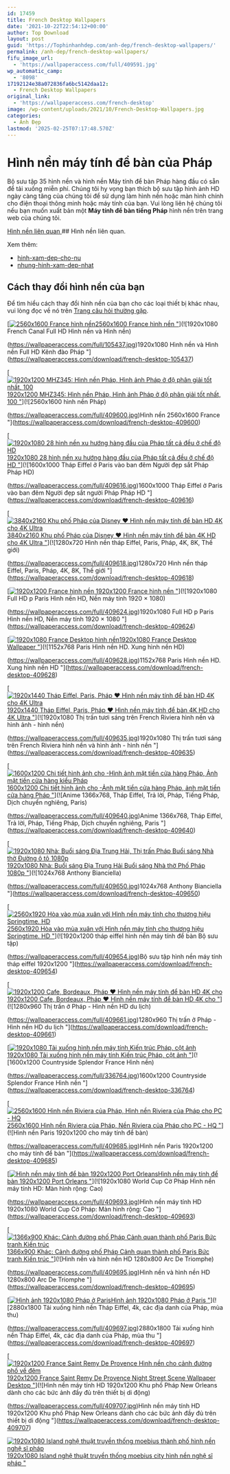 ```yaml
---
id: 17459
title: French Desktop Wallpapers
date: '2021-10-22T22:54:12+00:00'
author: Top Download
layout: post
guid: 'https://Tophinhanhdep.com/anh-dep/french-desktop-wallpapers/'
permalink: /anh-dep/french-desktop-wallpapers/
fifu_image_url:
  - 'https://wallpaperaccess.com/full/409591.jpg'
wp_automatic_camp:
  - '8098'
17192124e38a072836fa6bc5142daa12:
  - French Desktop Wallpapers
original_link:
  - 'https://wallpaperaccess.com/french-desktop'
image: /wp-content/uploads/2021/10/French-Desktop-Wallpapers.jpg
categories:
  - Ảnh Đẹp
lastmod: '2025-02-25T07:17:48.570Z'
---
```

# Hình nền máy tính để bàn của Pháp

Bộ sưu tập 35 hình nền và hình nền Máy tính để bàn Pháp hàng đầu có sẵn để tải xuống miễn phí. Chúng tôi hy vọng bạn thích bộ sưu tập hình ảnh HD ngày càng tăng của chúng tôi để sử dụng làm hình nền hoặc màn hình chính cho điện thoại thông minh hoặc máy tính của bạn. Vui lòng liên hệ chúng tôi nếu bạn muốn xuất bản một **Máy tính để bàn tiếng Pháp** hình nền trên trang web của chúng tôi.

[Hình nền liên quan ](#related) ## Hình nền liên quan.

   
 Xem thêm:

   
- [hinh-xam-dep-cho-nu](https://tophinhanhdep.com/hinh-xam-dep/hinh-xam-dep-cho-nu/)
- [nhung-hinh-xam-dep-nhat](https://tophinhanhdep.com/hinh-xam-dep/nhung-hinh-xam-dep-nhat/)

## Cách thay đổi hình nền của bạn

Để tìm hiểu cách thay đổi hình nền của bạn cho các loại thiết bị khác nhau, vui lòng đọc về nó trên [Trang câu hỏi thường gặp](https://tophinhanhdep.com/faq/).

  
[[![2560x1600 France hình nền](https://wallpaperaccess.com/full/409591.jpg)2560x1600 France hình nền "](https://wallpaperaccess.com/download/french-desktop-409591)](![1920x1080 French Canal Full HD Hình nền và Hình nền)

(https://wallpaperaccess.com/full/105437.jpg)1920x1080 Hình nền và Hình nền Full HD Kênh đào Pháp "](https://wallpaperaccess.com/download/french-desktop-105437)

[[![1920x1200 MHZ345: Hình nền Pháp, Hình ảnh Pháp ở độ phân giải tốt nhất, 100](https://wallpaperaccess.com/full/111847.jpg)1920x1200 MHZ345: Hình nền Pháp, Hình ảnh Pháp ở độ phân giải tốt nhất, 100 "](https://wallpaperaccess.com/download/french-desktop-111847)](![2560x1600 hình nền Pháp)

(https://wallpaperaccess.com/full/409600.jpg)Hình nền 2560x1600 France "](https://wallpaperaccess.com/download/french-desktop-409600)

[[![1920x1080 28 hình nền xu hướng hàng đầu của Pháp tất cả đều ở chế độ HD](https://wallpaperaccess.com/full/360813.jpg)1920x1080 28 hình nền xu hướng hàng đầu của Pháp tất cả đều ở chế độ HD "](https://wallpaperaccess.com/download/french-desktop-360813)](![1600x1000 Tháp Eiffel ở Paris vào ban đêm Người đẹp sắt Pháp Pháp HD)

(https://wallpaperaccess.com/full/409616.jpg)1600x1000 Tháp Eiffel ở Paris vào ban đêm Người đẹp sắt người Pháp Pháp HD "](https://wallpaperaccess.com/download/french-desktop-409616)

[[![3840x2160 Khu phố Pháp của Disney ❤ Hình nền máy tính để bàn HD 4K cho 4K Ultra](https://wallpaperaccess.com/full/346383.jpg)3840x2160 Khu phố Pháp của Disney ❤ Hình nền máy tính để bàn 4K HD cho 4K Ultra "](https://wallpaperaccess.com/download/french-desktop-346383)](![1280x720 Hình nền tháp Eiffel, Paris, Pháp, 4K, 8K, Thế giới)

(https://wallpaperaccess.com/full/409618.jpg)1280x720 Hình nền tháp Eiffel, Paris, Pháp, 4K, 8K, Thế giới "](https://wallpaperaccess.com/download/french-desktop-409618)

[[![1920x1200 France hình nền](https://wallpaperaccess.com/full/409619.jpg) 1920x1200 France hình nền "](https://wallpaperaccess.com/download/french-desktop-409619)](![1920x1080 Full HD p Paris Hình nền HD, Nền máy tính 1920 × 1080)

(https://wallpaperaccess.com/full/409624.jpg)1920x1080 Full HD p Paris Hình nền HD, Nền máy tính 1920 × 1080 "](https://wallpaperaccess.com/download/french-desktop-409624)

[[![1920x1080 France Desktop hình nền](https://wallpaperaccess.com/full/144983.jpg)1920x1080 France Desktop Wallpaper "](https://wallpaperaccess.com/download/french-desktop-144983)](![1152x768 Paris Hình nền HD.  Xung hình nền HD)

(https://wallpaperaccess.com/full/409628.jpg)1152x768 Paris Hình nền HD. Xung hình nền HD "](https://wallpaperaccess.com/download/french-desktop-409628)

[[![1920x1440 Tháp Eiffel, Paris, Pháp ❤ Hình nền máy tính để bàn HD 4K cho 4K Ultra](https://wallpaperaccess.com/full/409632.jpg)1920x1440 Tháp Eiffel, Paris, Pháp ❤ Hình nền máy tính để bàn 4K HD cho 4K Ultra "](https://wallpaperaccess.com/download/french-desktop-409632)](![1920x1080 Thị trấn tươi sáng trên French Riviera hình nền và hình ảnh - hình nền)

(https://wallpaperaccess.com/full/409635.jpg)1920x1080 Thị trấn tươi sáng trên French Riviera hình nền và hình ảnh - hình nền "](https://wallpaperaccess.com/download/french-desktop-409635)

[[![1600x1200 Chi tiết hình ảnh cho -Hình ảnh mặt tiền cửa hàng Pháp, Ảnh mặt tiền cửa hàng kiểu Pháp](https://wallpaperaccess.com/full/409638.jpg)1600x1200 Chi tiết hình ảnh cho -Ảnh mặt tiền cửa hàng Pháp, ảnh mặt tiền cửa hàng Pháp "](https://wallpaperaccess.com/download/french-desktop-409638)](![Anime 1366x768, Tháp Eiffel, Trả lời, Pháp, Tiếng Pháp, Dịch chuyển nghiêng, Paris)

(https://wallpaperaccess.com/full/409640.jpg)Anime 1366x768, Tháp Eiffel, Trả lời, Pháp, Tiếng Pháp, Dịch chuyển nghiêng, Paris "](https://wallpaperaccess.com/download/french-desktop-409640)

[[![1920x1080 Nhà: Buổi sáng Địa Trung Hải, Thị trấn Pháp Buổi sáng Nhà thờ Đường ô tô 1080p](https://wallpaperaccess.com/full/409647.jpg)1920x1080 Nhà: Buổi sáng Địa Trung Hải Buổi sáng Nhà thờ Phố Pháp 1080p "](https://wallpaperaccess.com/download/french-desktop-409647)](![1024x768 Anthony Bianciella)

(https://wallpaperaccess.com/full/409650.jpg)1024x768 Anthony Bianciella "](https://wallpaperaccess.com/download/french-desktop-409650)

[[![2560x1920 Hòa vào mùa xuân với Hình nền máy tính cho thương hiệu Springtime.  HD](https://wallpaperaccess.com/full/409651.jpg)2560x1920 Hòa vào mùa xuân với Hình nền máy tính cho thương hiệu Springtime. HD "](https://wallpaperaccess.com/download/french-desktop-409651)](![1920x1200 tháp eiffel hình nền máy tính để bàn Bộ sưu tập)

(https://wallpaperaccess.com/full/409654.jpg)Bộ sưu tập hình nền máy tính tháp eiffel 1920x1200 "](https://wallpaperaccess.com/download/french-desktop-409654)

[[![1920x1200 Cafe, Bordeaux, Pháp ❤ Hình nền máy tính để bàn HD 4K cho](https://wallpaperaccess.com/full/41601.jpg)1920x1200 Cafe, Bordeaux, Pháp ❤ Hình nền máy tính để bàn HD 4K cho "](https://wallpaperaccess.com/download/french-desktop-41601)](![1280x960 Thị trấn ở Pháp - Hình nền HD du lịch)

(https://wallpaperaccess.com/full/409661.jpg)1280x960 Thị trấn ở Pháp - Hình nền HD du lịch "](https://wallpaperaccess.com/download/french-desktop-409661)

[[![1920x1080 Tải xuống hình nền máy tính Kiến trúc Pháp, cột ảnh](https://wallpaperaccess.com/full/409671.jpg)1920x1080 Tải xuống hình nền máy tính Kiến trúc Pháp, cột ảnh "](https://wallpaperaccess.com/download/french-desktop-409671)](![1600x1200 Countryside Splendor France Hình nền)

(https://wallpaperaccess.com/full/336764.jpg)1600x1200 Countryside Splendor France Hình nền "](https://wallpaperaccess.com/download/french-desktop-336764)

[[![2560x1600 Hình nền Riviera của Pháp, Hình nền Riviera của Pháp cho PC - HQ](https://wallpaperaccess.com/full/409680.jpg)2560x1600 Hình nền Riviera của Pháp, Nền Riviera của Pháp cho PC - HQ "](https://wallpaperaccess.com/download/french-desktop-409680)](![Hình nền Paris 1920x1200 cho máy tính để bàn)

(https://wallpaperaccess.com/full/409685.jpg)Hình nền Paris 1920x1200 cho máy tính để bàn "](https://wallpaperaccess.com/download/french-desktop-409685)

[[![Hình nền máy tính để bàn 1920x1200 Port Orleans](https://wallpaperaccess.com/full/409689.jpg)Hình nền máy tính để bàn 1920x1200 Port Orleans "](https://wallpaperaccess.com/download/french-desktop-409689)](![1920x1080 World Cup Cờ Pháp Hình nền máy tính HD: Màn hình rộng: Cao)

(https://wallpaperaccess.com/full/409693.jpg)Hình nền máy tính HD 1920x1080 World Cup Cờ Pháp: Màn hình rộng: Cao "](https://wallpaperaccess.com/download/french-desktop-409693)

[[![1366x900 Khác: Cảnh đường phố Pháp Cảnh quan thành phố Paris Bức tranh Kiến trúc](https://wallpaperaccess.com/full/409694.jpg)1366x900 Khác: Cảnh đường phố Pháp Cảnh quan thành phố Paris Bức tranh Kiến trúc "](https://wallpaperaccess.com/download/french-desktop-409694)](![Hình nền và hình nền HD 1280x800 Arc De Triomphe)

(https://wallpaperaccess.com/full/409695.jpg)Hình nền và hình nền HD 1280x800 Arc De Triomphe "](https://wallpaperaccess.com/download/french-desktop-409695)

[[![Hình ảnh 1920x1080 Pháp ở Paris](https://wallpaperaccess.com/full/409696.jpg)Hình ảnh 1920x1080 Pháp ở Paris "](https://wallpaperaccess.com/download/french-desktop-409696)](![2880x1800 Tải xuống hình nền Tháp Eiffel, 4k, các địa danh của Pháp, mùa thu)

(https://wallpaperaccess.com/full/409697.jpg)2880x1800 Tải xuống hình nền Tháp Eiffel, 4k, các địa danh của Pháp, mùa thu "](https://wallpaperaccess.com/download/french-desktop-409697)

[[![1920x1200 France Saint Remy De Provence Hình nền cho cảnh đường phố về đêm](https://wallpaperaccess.com/full/409705.jpg)1920x1200 France Saint Remy De Provence Night Street Scene Wallpaper Desktop "](https://wallpaperaccess.com/download/french-desktop-409705)](![Hình nền máy tính HD 1920x1200 Khu phố Pháp New Orleans dành cho các bức ảnh đầy đủ trên thiết bị di động)

(https://wallpaperaccess.com/full/409707.jpg)Hình nền máy tính HD 1920x1200 Khu phố Pháp New Orleans dành cho các bức ảnh đầy đủ trên thiết bị di động "](https://wallpaperaccess.com/download/french-desktop-409707)

[![1920x1080 Island nghệ thuật truyền thống moebius thành phố hình nền nghệ sĩ pháp](https://wallpaperaccess.com/full/409713.jpg)1920x1080 Island nghệ thuật truyền thống moebius city hình nền nghệ sĩ pháp "](https://wallpaperaccess.com/download/french-desktop-409713)
